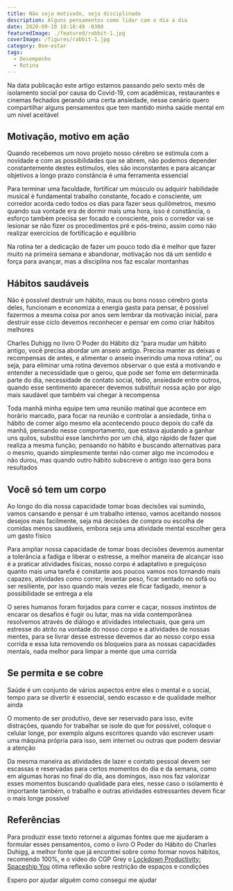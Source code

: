```yaml
---
title: Não seja motivado, seja disciplinado
description: Alguns pensamentos como lidar com o dia a dia
date: 2020-09-10 18:18:49 -0300
featuredImage: ./featured/rabbit-1.jpg
coverImage: /figures/rabbit-1.jpg
category: Bem-estar
tags:
  - Desempenho
  - Rotina
---
```


Na data publicação este artigo estamos passando pelo sexto mês de isolamento social por causa do Covid-19, com acadêmicas, restaurantes e cinemas fechados gerando uma certa ansiedade, nesse cenário quero compartilhar alguns pensamentos que tem mantido minha saúde mental em um nível aceitável

## Motivação, motivo em ação

Quando recebemos um novo projeto nosso cérebro se estimula com a novidade e com as possibilidades que se abrem, não podemos depender constantemente destes estímulos, eles são inconstantes e para alcançar objetivos a longo prazo constância é uma ferramenta essencial

Para terminar uma faculdade, fortificar um músculo ou adquirir habilidade musical é fundamental trabalho constante, focado e consciente, um corredor acorda cedo todos os dias para fazer seus quilômetros, mesmo quando sua vontade era de dormir mais uma hora, isso é constância, o esforço também precisa ser focado e consciente, pois o corredor vai se lesionar se não fizer os procedimentos pré e pós-treino, assim como não realizar exercícios de fortificação e equilíbrio

Na rotina ter a dedicação de fazer um pouco todo dia é melhor que fazer muito na primeira semana e abandonar, motivação nos dá um sentido e força para avançar, mas a disciplina nos faz escalar montanhas

## Hábitos saudáveis

Não é possível destruir um hábito, maus ou bons nosso cérebro gosta deles, funcionam e economiza a energia gasta para pensar, é possível fazermos a mesma coisa por anos sem lembrar da motivação inicial, para destruir esse ciclo devemos reconhecer e pensar em como criar hábitos melhores

Charles Duhigg no livro O Poder do Hábito diz “para mudar um hábito antigo, você precisa abordar um anseio antigo. Precisa manter as deixas e recompensas de antes, e alimentar o anseio inserindo uma nova rotina”, ou seja, para eliminar uma rotina devemos observar o que está a motivando e entender a necessidade que o gerou, que pode ser fome em determinada parte do dia, necessidade de contato social, tédio, ansiedade entre outros, quando esse sentimento aparecer devemos substituir nossa ação por algo mais saudável que também vai chegar à recompensa

Toda manhã minha equipe tem uma reunião matinal que acontece em horário marcado, para focar na reunião e controlar a ansiedade, tinha o hábito de comer algo mesmo ela acontecendo pouco depois do café da manhã, pensando nesse comportamento, que estava ajudando a ganhar uns quilos, substitui esse lanchinho por um chá, algo rápido de fazer que realiza a mesma função, pensando no hábito e buscando alternativas para o mesmo, quando simplesmente tentei não comer algo me incomodou e não durou, mas quando outro hábito subscreve o antigo isso gera bons resultados

## Você só tem um corpo

Ao longo do dia nossa capacidade tomar boas decisões vai sumindo, vamos cansando e pensar é um trabalho intenso, vamos aceitando nossos desejos mais facilmente, seja má decisões de compra ou escolha de comidas menos saudáveis, embora seja uma atividade mental escolher gera um gasto físico

Para ampliar nossa capacidade de tomar boas decisões devemos aumentar a tolerância a fadiga e liberar o estresse, a melhor maneira de alcançar isso é a praticar atividades físicas, nosso corpo é adaptativo e preguiçoso quanto mais uma tarefa é constante aos poucos vamos nos tornando mais capazes, atividades como correr, levantar peso, ficar sentado no sofá ou ser resiliente, por isso quando mais vezes ele ficar fadigado, menor a possibilidade se entrega a ela

O seres humanos foram forjados para correr e caçar, nossos instintos de encarar os desafios é fugir ou lutar, mas na vida contemporânea resolvemos através de diálogo e atividades intelectuais, que gera um estresse do atrito na vontade do nosso corpo e a atividades de nossas mentes, para se livrar desse estresse devemos dar ao nosso corpo essa corrida e essa luta removendo os bloqueios para as nossas capacidades mentais, nada melhor para limpar a mente que uma corrida

## Se permita e se cobre

Saúde é um conjunto de vários aspectos entre eles o mental e o social, tempo para se divertir é essencial, sendo escasso e de qualidade melhor ainda

O momento de ser produtivo, deve ser reservado para isso, evite distrações, quando for trabalhar se isole do que for possível, coloque o celular longe, por exemplo alguns escritores quando vão escrever usam uma máquina própria para isso, sem internet ou outras que podem desviar a atenção

Da mesma maneira as atividades de lazer e contato pessoal devem ser escassas e reservadas para certos momentos do dia e da semana, como em algumas horas no final do dia, aos domingos, isso nos faz valorizar esses momentos buscando qualidade para eles, nesse caso o isolamento é importante também, o trabalho e outras atividades estressantes devem ficar o mais longe possível

## Referências

Para produzir esse texto retornei a algumas fontes que me ajudaram a formular esses pensamentos, como o livro O Poder do Hábito do Charles Duhigg, a melhor fonte que já encontrei sobre como formar novos hábitos, recomendo 100%, e o vídeo do CGP Grey o [Lockdown Productivity: Spaceship You](https://www.youtube.com/watch?v=snAhsXyO3Ck&t=2s) ótima reflexão sobre restrição de espaços e condições

Espero por ajudar alguém como consegui me ajudar

